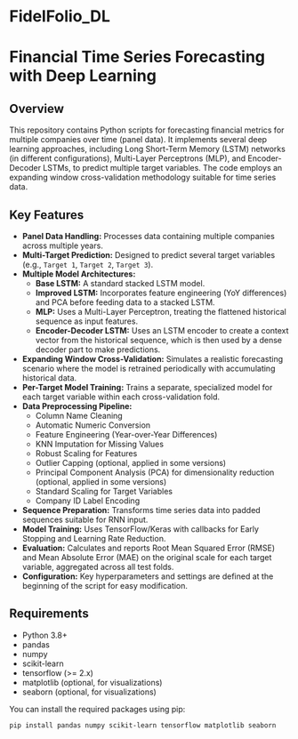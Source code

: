 # FidelFolio_DL
# Financial Time Series Forecasting with Deep Learning

## Overview

This repository contains Python scripts for forecasting financial metrics for multiple companies over time (panel data). It implements several deep learning approaches, including Long Short-Term Memory (LSTM) networks (in different configurations), Multi-Layer Perceptrons (MLP), and Encoder-Decoder LSTMs, to predict multiple target variables. The code employs an expanding window cross-validation methodology suitable for time series data.

## Key Features

*   **Panel Data Handling:** Processes data containing multiple companies across multiple years.
*   **Multi-Target Prediction:** Designed to predict several target variables (e.g., `Target 1`, `Target 2`, `Target 3`).
*   **Multiple Model Architectures:**
    *   **Base LSTM:** A standard stacked LSTM model.
    *   **Improved LSTM:** Incorporates feature engineering (YoY differences) and PCA before feeding data to a stacked LSTM.
    *   **MLP:** Uses a Multi-Layer Perceptron, treating the flattened historical sequence as input features.
    *   **Encoder-Decoder LSTM:** Uses an LSTM encoder to create a context vector from the historical sequence, which is then used by a dense decoder part to make predictions.
*   **Expanding Window Cross-Validation:** Simulates a realistic forecasting scenario where the model is retrained periodically with accumulating historical data.
*   **Per-Target Model Training:** Trains a separate, specialized model for each target variable within each cross-validation fold.
*   **Data Preprocessing Pipeline:**
    *   Column Name Cleaning
    *   Automatic Numeric Conversion
    *   Feature Engineering (Year-over-Year Differences)
    *   KNN Imputation for Missing Values
    *   Robust Scaling for Features
    *   Outlier Capping (optional, applied in some versions)
    *   Principal Component Analysis (PCA) for dimensionality reduction (optional, applied in some versions)
    *   Standard Scaling for Target Variables
    *   Company ID Label Encoding
*   **Sequence Preparation:** Transforms time series data into padded sequences suitable for RNN input.
*   **Model Training:** Uses TensorFlow/Keras with callbacks for Early Stopping and Learning Rate Reduction.
*   **Evaluation:** Calculates and reports Root Mean Squared Error (RMSE) and Mean Absolute Error (MAE) on the original scale for each target variable, aggregated across all test folds.
*   **Configuration:** Key hyperparameters and settings are defined at the beginning of the script for easy modification.

## Requirements

*   Python 3.8+
*   pandas
*   numpy
*   scikit-learn
*   tensorflow (>= 2.x)
*   matplotlib (optional, for visualizations)
*   seaborn (optional, for visualizations)

You can install the required packages using pip:

```bash
pip install pandas numpy scikit-learn tensorflow matplotlib seaborn

